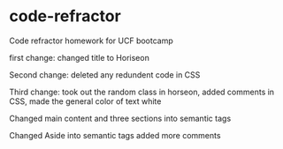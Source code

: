 # code-refractor
Code refractor homework for UCF bootcamp

first change: changed title to Horiseon

Second change: deleted any redundent code in CSS

Third change: took out the random class in horseon, added comments in CSS, made the general color of text white

Changed main content and three sections into semantic tags

Changed Aside into semantic tags added more comments